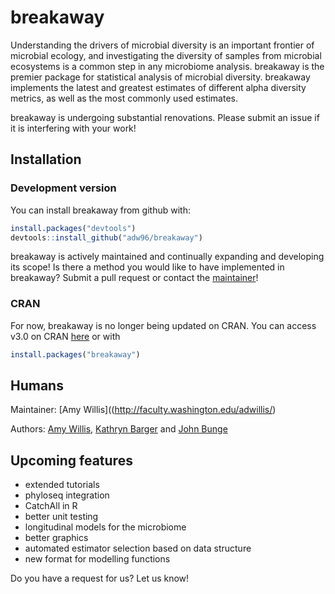 # breakaway

Understanding the drivers of microbial diversity is an important frontier of microbial ecology, and investigating the diversity of samples from microbial ecosystems is a common step in any microbiome analysis. breakaway is the premier package for statistical analysis of microbial diversity. breakaway implements the latest and greatest estimates of different alpha diversity metrics, as well as the most commonly used estimates.

breakaway is undergoing substantial renovations. Please submit an issue if it is interfering with your work!

## Installation

### Development version
You can install breakaway from github with:

```R
install.packages("devtools")
devtools::install_github("adw96/breakaway")
```

breakaway is actively maintained and continually expanding and developing its scope! Is there a method you would like to have implemented in breakaway? Submit a pull request or contact the [maintainer](http://faculty.washington.edu/adwillis/)!

### CRAN

For now, breakaway is no longer being updated on CRAN. You can access v3.0 on CRAN [here](https://cran.r-project.org/web/packages/breakaway/index.html) or with
```R
install.packages("breakaway")
```

## Humans
Maintainer: [Amy Willis]((http://faculty.washington.edu/adwillis/)

Authors: [Amy Willis](http://faculty.washington.edu/adwillis/), [Kathryn Barger](http://hnrca.tufts.edu/kathryn-barger-ph-d/) and [John Bunge](https://stat.cornell.edu/people/faculty/john-bunge)


## Upcoming features

- extended tutorials
- phyloseq integration
- CatchAll in R
- better unit testing
- longitudinal models for the microbiome
- better graphics
- automated estimator selection based on data structure
- new format for modelling functions

Do you have a request for us? Let us know!
